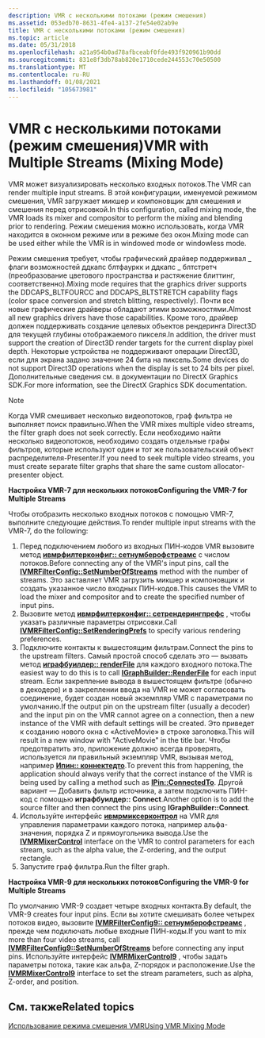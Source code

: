 ```yaml
---
description: VMR с несколькими потоками (режим смешения)
ms.assetid: 053edb70-8631-4fe4-a137-2fe54e02ab9e
title: VMR с несколькими потоками (режим смешения)
ms.topic: article
ms.date: 05/31/2018
ms.openlocfilehash: a21a954b0ad78afbceabf0fde493f920961b90dd
ms.sourcegitcommit: 831e8f3db78ab820e1710cede244553c70e50500
ms.translationtype: MT
ms.contentlocale: ru-RU
ms.lasthandoff: 01/08/2021
ms.locfileid: "105673981"
---
```

# <a name="vmr-with-multiple-streams-mixing-mode"></a><span data-ttu-id="38e4d-103">VMR с несколькими потоками (режим смешения)</span><span class="sxs-lookup"><span data-stu-id="38e4d-103">VMR with Multiple Streams (Mixing Mode)</span></span>

<span data-ttu-id="38e4d-104">VMR может визуализировать несколько входных потоков.</span><span class="sxs-lookup"><span data-stu-id="38e4d-104">The VMR can render multiple input streams.</span></span> <span data-ttu-id="38e4d-105">В этой конфигурации, именуемой режимом смешения, VMR загружает микшер и компоновщик для смешения и смешения перед отрисовкой.</span><span class="sxs-lookup"><span data-stu-id="38e4d-105">In this configuration, called mixing mode, the VMR loads its mixer and compositor to perform the mixing and blending prior to rendering.</span></span> <span data-ttu-id="38e4d-106">Режим смешения можно использовать, когда VMR находится в оконном режиме или в режиме без окон.</span><span class="sxs-lookup"><span data-stu-id="38e4d-106">Mixing mode can be used either while the VMR is in windowed mode or windowless mode.</span></span>

<span data-ttu-id="38e4d-107">Режим смешения требует, чтобы графический драйвер поддерживал \_ флаги возможностей ддкапс блтфауркк и ддкапс \_ блтстретч (преобразование цветового пространства и растяжение блиттинг, соответственно).</span><span class="sxs-lookup"><span data-stu-id="38e4d-107">Mixing mode requires that the graphics driver supports the DDCAPS\_BLTFOURCC and DDCAPS\_BLTSTRETCH capability flags (color space conversion and stretch blitting, respectively).</span></span> <span data-ttu-id="38e4d-108">Почти все новые графические драйверы обладают этими возможностями.</span><span class="sxs-lookup"><span data-stu-id="38e4d-108">Almost all new graphics drivers have those capabilities.</span></span> <span data-ttu-id="38e4d-109">Кроме того, драйвер должен поддерживать создание целевых объектов рендеринга Direct3D для текущей глубины отображаемого пикселя.</span><span class="sxs-lookup"><span data-stu-id="38e4d-109">In addition, the driver must support the creation of Direct3D render targets for the current display pixel depth.</span></span> <span data-ttu-id="38e4d-110">Некоторые устройства не поддерживают операции Direct3D, если для экрана задано значение 24 бита на пиксель.</span><span class="sxs-lookup"><span data-stu-id="38e4d-110">Some devices do not support Direct3D operations when the display is set to 24 bits per pixel.</span></span> <span data-ttu-id="38e4d-111">Дополнительные сведения см. в документации по DirectX Graphics SDK.</span><span class="sxs-lookup"><span data-stu-id="38e4d-111">For more information, see the DirectX Graphics SDK documentation.</span></span>

> [!Note]  
> <span data-ttu-id="38e4d-112">Когда VMR смешивает несколько видеопотоков, граф фильтра не выполняет поиск правильно.</span><span class="sxs-lookup"><span data-stu-id="38e4d-112">When the VMR mixes multiple video streams, the filter graph does not seek correctly.</span></span> <span data-ttu-id="38e4d-113">Если необходимо найти несколько видеопотоков, необходимо создать отдельные графы фильтров, которые используют один и тот же пользовательский объект распределителя-Presenter.</span><span class="sxs-lookup"><span data-stu-id="38e4d-113">If you need to seek multiple video streams, you must create separate filter graphs that share the same custom allocator-presenter object.</span></span>

 

<span data-ttu-id="38e4d-114">**Настройка VMR-7 для нескольких потоков**</span><span class="sxs-lookup"><span data-stu-id="38e4d-114">**Configuring the VMR-7 for Multiple Streams**</span></span>

<span data-ttu-id="38e4d-115">Чтобы отобразить несколько входных потоков с помощью VMR-7, выполните следующие действия.</span><span class="sxs-lookup"><span data-stu-id="38e4d-115">To render multiple input streams with the VMR-7, do the following:</span></span>

1.  <span data-ttu-id="38e4d-116">Перед подключением любого из входных ПИН-кодов VMR вызовите метод [**ивмрфилтерконфиг:: сетнумберофстреамс**](/windows/desktop/api/Strmif/nf-strmif-ivmrfilterconfig-setnumberofstreams) с числом потоков.</span><span class="sxs-lookup"><span data-stu-id="38e4d-116">Before connecting any of the VMR's input pins, call the [**IVMRFilterConfig::SetNumberOfStreams**](/windows/desktop/api/Strmif/nf-strmif-ivmrfilterconfig-setnumberofstreams) method with the number of streams.</span></span> <span data-ttu-id="38e4d-117">Это заставляет VMR загрузить микшер и компоновщик и создать указанное число входных ПИН-кодов.</span><span class="sxs-lookup"><span data-stu-id="38e4d-117">This causes the VMR to load the mixer and compositor and to create the specified number of input pins.</span></span>
2.  <span data-ttu-id="38e4d-118">Вызовите метод [**ивмрфилтерконфиг:: сетрендерингпрефс**](/windows/desktop/api/Strmif/nf-strmif-ivmrfilterconfig-setrenderingprefs) , чтобы указать различные параметры отрисовки.</span><span class="sxs-lookup"><span data-stu-id="38e4d-118">Call [**IVMRFilterConfig::SetRenderingPrefs**](/windows/desktop/api/Strmif/nf-strmif-ivmrfilterconfig-setrenderingprefs) to specify various rendering preferences.</span></span>
3.  <span data-ttu-id="38e4d-119">Подключите контакты к вышестоящим фильтрам.</span><span class="sxs-lookup"><span data-stu-id="38e4d-119">Connect the pins to the upstream filters.</span></span> <span data-ttu-id="38e4d-120">Самый простой способ сделать это — вызвать метод [**играфбуилдер:: renderFile**](/windows/desktop/api/Strmif/nf-strmif-igraphbuilder-renderfile) для каждого входного потока.</span><span class="sxs-lookup"><span data-stu-id="38e4d-120">The easiest way to do this is to call [**IGraphBuilder::RenderFile**](/windows/desktop/api/Strmif/nf-strmif-igraphbuilder-renderfile) for each input stream.</span></span> <span data-ttu-id="38e4d-121">Если закрепление вывода в вышестоящем фильтре (обычно в декодере) и в закреплении ввода на VMR не может согласовать соединение, будет создан новый экземпляр VMR с параметрами по умолчанию.</span><span class="sxs-lookup"><span data-stu-id="38e4d-121">If the output pin on the upstream filter (usually a decoder) and the input pin on the VMR cannot agree on a connection, then a new instance of the VMR with default settings will be created.</span></span> <span data-ttu-id="38e4d-122">Это приведет к созданию нового окна с «ActiveMovie» в строке заголовка.</span><span class="sxs-lookup"><span data-stu-id="38e4d-122">This will result in a new window with "ActiveMovie" in the title bar.</span></span> <span data-ttu-id="38e4d-123">Чтобы предотвратить это, приложение должно всегда проверять, используется ли правильный экземпляр VMR, вызывая метод, например [**Ипин:: коннектедто**](/windows/desktop/api/Strmif/nf-strmif-ipin-connectedto).</span><span class="sxs-lookup"><span data-stu-id="38e4d-123">To prevent this from happening, the application should always verify that the correct instance of the VMR is being used by calling a method such as [**IPin::ConnectedTo**](/windows/desktop/api/Strmif/nf-strmif-ipin-connectedto).</span></span> <span data-ttu-id="38e4d-124">Другой вариант — Добавить фильтр источника, а затем подключить ПИН-код с помощью **играфбуилдер:: Connect**.</span><span class="sxs-lookup"><span data-stu-id="38e4d-124">Another option is to add the source filter and then connect the pins using **IGraphBuilder::Connect**.</span></span>
4.  <span data-ttu-id="38e4d-125">Используйте интерфейс [**ивмрмиксерконтрол**](/windows/desktop/api/Strmif/nn-strmif-ivmrmixercontrol) на VMR для управления параметрами каждого потока, например альфа-значения, порядка Z и прямоугольника вывода.</span><span class="sxs-lookup"><span data-stu-id="38e4d-125">Use the [**IVMRMixerControl**](/windows/desktop/api/Strmif/nn-strmif-ivmrmixercontrol) interface on the VMR to control parameters for each stream, such as the alpha value, the Z-ordering, and the output rectangle.</span></span>
5.  <span data-ttu-id="38e4d-126">Запустите граф фильтра.</span><span class="sxs-lookup"><span data-stu-id="38e4d-126">Run the filter graph.</span></span>

<span data-ttu-id="38e4d-127">**Настройка VMR-9 для нескольких потоков**</span><span class="sxs-lookup"><span data-stu-id="38e4d-127">**Configuring the VMR-9 for Multiple Streams**</span></span>

<span data-ttu-id="38e4d-128">По умолчанию VMR-9 создает четыре входных контакта.</span><span class="sxs-lookup"><span data-stu-id="38e4d-128">By default, the VMR-9 creates four input pins.</span></span> <span data-ttu-id="38e4d-129">Если вы хотите смешивать более четырех потоков видео, вызовите [**IVMRFilterConfig9:: сетнумберофстреамс**](/previous-versions/windows/desktop/api/Vmr9/nf-vmr9-ivmrfilterconfig9-setnumberofstreams) , прежде чем подключать любые входные ПИН-коды.</span><span class="sxs-lookup"><span data-stu-id="38e4d-129">If you want to mix more than four video streams, call [**IVMRFilterConfig9::SetNumberOfStreams**](/previous-versions/windows/desktop/api/Vmr9/nf-vmr9-ivmrfilterconfig9-setnumberofstreams) before connecting any input pins.</span></span> <span data-ttu-id="38e4d-130">Используйте интерфейс [**IVMRMixerControl9**](/previous-versions/windows/desktop/api/Vmr9/nn-vmr9-ivmrmixercontrol9) , чтобы задать параметры потока, такие как альфа, Z-порядок и расположение.</span><span class="sxs-lookup"><span data-stu-id="38e4d-130">Use the [**IVMRMixerControl9**](/previous-versions/windows/desktop/api/Vmr9/nn-vmr9-ivmrmixercontrol9) interface to set the stream parameters, such as alpha, Z-order, and position.</span></span>

## <a name="related-topics"></a><span data-ttu-id="38e4d-131">См. также</span><span class="sxs-lookup"><span data-stu-id="38e4d-131">Related topics</span></span>

<dl> <dt>

[<span data-ttu-id="38e4d-132">Использование режима смешения VMR</span><span class="sxs-lookup"><span data-stu-id="38e4d-132">Using VMR Mixing Mode</span></span>](using-vmr-mixing-mode.md)
</dt> </dl>

 

 



